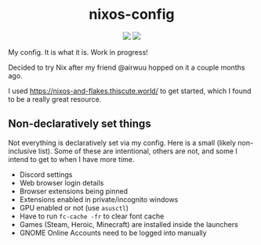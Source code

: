 <div align="center">
  <h1>nixos-config</h1>
  <img src="https://img.shields.io/github/last-commit/stuxf/nixos-config?style=for-the-badge&logo=github&logoColor=FF9796&color=FF9796">
  <img src="https://img.shields.io/badge/NixOS-24.11-FF9796?style=for-the-badge&logo=NixOS">
</div>

My config. It is what it is. Work in progress!

Decided to try Nix after my friend @airwuu hopped on it a couple months ago.

I used https://nixos-and-flakes.thiscute.world/ to get started, which I found to be a really great resource.

## Non-declaratively set things

Not everything is declaratively set via my config. Here is a small (likely non-inclusive list). Some of these are intentional, others are not, and some I intend to get to when I have more time.

- Discord settings
- Web browser login details
- Browser extensions being pinned
- Extensions enabled in private/incognito windows
- GPU enabled or not (use `asusctl`)
- Have to run `fc-cache -fr` to clear font cache
- Games (Steam, Heroic, Minecraft) are installed inside the launchers
- GNOME Online Accounts need to be logged into manually
